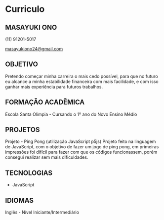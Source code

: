 # Curriculo

## MASAYUKI ONO
(11) 91201-5017

masayukiono24@gmail.com

## OBJETIVO
Pretendo começar minha carreira o mais cedo possível, para que no futuro eu alcance a minha estabilidade financeira com mais facilidade, e com isso ganhar mais experiência para futuros trabalhos.

## FORMAÇÃO ACADÊMICA
Escola Santa Olímpia - Cursando o 1º ano do Novo Ensino Médio

## PROJETOS 
Projeto - Ping Pong (utilização JavaScript p5js)
Projeto feito na linguagem de JavaScript, com o objetivo de fazer um jogo de ping pong, em primeiras impressões foi difícil para fazer com que os códigos funcionassem, porém consegui realizar sem mais dificuldades.

## TECNOLOGIAS 
- JavaScript

## IDIOMAS
Inglês - Nível Iniciante/Intermediário
